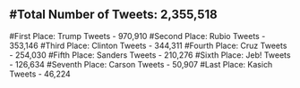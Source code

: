#Total Number of Tweets: 2,355,518 
---
#First Place: Trump Tweets - 970,910
#Second Place: Rubio Tweets - 353,146
#Third Place: Clinton Tweets - 344,311
#Fourth Place: Cruz Tweets - 254,030
#Fifth Place: Sanders Tweets - 210,276
#Sixth Place: Jeb! Tweets - 126,634
#Seventh Place: Carson Tweets - 50,907
#Last Place: Kasich Tweets - 46,224
